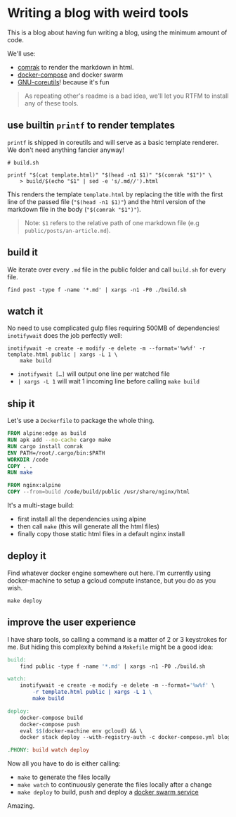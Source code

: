 # Writing a blog with weird tools

This is a blog about having fun writing a blog, using the minimum amount of code.

We'll use:

- [comrak](https://github.com/kivikakk/comrak) to render the markdown in html.
- [docker-compose](https://github.com/docker/compose) and docker swarm
- [GNU-coreutils](https://www.gnu.org/software/coreutils/)! because it's fun

> As repeating other's readme is a bad idea, we'll let you RTFM to install any of these tools.


## use builtin `printf` to render templates

`printf` is shipped in coreutils and will serve as a basic template renderer.
We don't need anything fancier anyway!

```
# build.sh

printf "$(cat template.html)" "$(head -n1 $1)" "$(comrak "$1")" \
    > build/$(echo "$1" | sed -e 's/.md//').html
```

This renders the template `template.html` by replacing the title
with the first line of the passed file (`"$(head -n1 $1)"`) and
the html version of the markdown file in the body (`"$(comrak "$1")"`).

> Note: `$1` refers to the relative path of one markdown file (e.g `public/posts/an-article.md`).

## build it

We iterate over every `.md` file in the public folder and call `build.sh` for every file.

```
find post -type f -name '*.md' | xargs -n1 -P0 ./build.sh
```

## watch it

No need to use complicated gulp files requiring 500MB of dependencies!
`inotifywait` does the job perfectly well:

```
inotifywait -e create -e modify -e delete -m --format='%w%f' -r template.html public | xargs -L 1 \
    make build
```

- `inotifywait […]` will output one line per watched file
- `| xargs -L 1` will wait 1 incoming line before calling `make build`


## ship it

Let's use a `Dockerfile` to package the whole thing.

```Dockerfile
FROM alpine:edge as build
RUN apk add --no-cache cargo make
RUN cargo install comrak
ENV PATH=/root/.cargo/bin:$PATH
WORKDIR /code
COPY . .
RUN make

FROM nginx:alpine
COPY --from=build /code/build/public /usr/share/nginx/html
```

It's a multi-stage build:

- first install all the dependencies using alpine
- then call `make` (this will generate all the html files)
- finally copy those static html files in a default nginx install

## deploy it

Find whatever docker engine somewhere out here.
I'm currently using docker-machine to setup a gcloud compute instance, but you do as you wish.

    make deploy


## improve the user experience

I have sharp tools, so calling a command is a matter of 2 or 3 keystrokes for me.
But hiding this complexity behind a `Makefile` might be a good idea:

```Makefile
build:
	find public -type f -name '*.md' | xargs -n1 -P0 ./build.sh

watch:
	inotifywait -e create -e modify -e delete -m --format='%w%f' \
		-r template.html public | xargs -L 1 \
		make build

deploy:
	docker-compose build
	docker-compose push
	eval $$(docker-machine env gcloud) && \
	docker stack deploy --with-registry-auth -c docker-compose.yml blog

.PHONY: build watch deploy
```

Now all you have to do is either calling:

- `make` to generate the files locally
- `make watch` to continuously generate the files locally after a change
- `make deploy` to build, push and deploy a [docker swarm service](https://docs.docker.com/engine/swarm/swarm-tutorial/deploy-service/)

Amazing.
